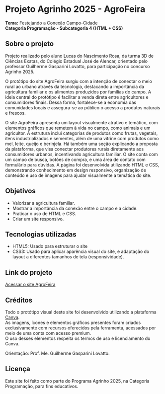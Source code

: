 # Projeto Agrinho 2025 - AgroFeira

**Tema:** Festejando a Conexão Campo-Cidade  
**Categoria Programação - Subcategoria 4 (HTML + CSS)**

## Sobre o projeto

Projeto realizado pelo aluno Lucas do Nascimento Rosa, da turma 3D de Ciências Exatas, do Colégio Estadual José de Alencar, orientado pelo professor Guilherme Gasparini Lovatto, para participação no concurso Agrinho 2025.

O protótipo do site AgroFeira surgiu com a intenção de conectar o meio rural ao urbano através da tecnologia, destacando a importância da agricultura familiar e os alimentos produzidos por famílias do campo.
A ideia central do protótipo é facilitar a venda direta entre agricultores e consumidores finais. Dessa forma, fortalece-se a economia das comunidades locais e assegura-se ao público o acesso a produtos naturais e frescos.

O site AgroFeira apresenta um layout visualmente atrativo e temático, com elementos gráficos que remetem à vida no campo, como animais e um agricultor. A estrutura inclui categorias de produtos como frutas, vegetais, itens industrializados e sementes, além de uma vitrine com produtos como mel, leite, queijo e berinjela.
Há também uma seção explicando a proposta da plataforma, que visa conectar produtores rurais diretamente aos consumidores urbanos, incentivando agricultura familiar. O site conta com um campo de busca, botões de compra, e uma área de contato com formulário para dúvidas.
A página foi desenvolvida utilizando HTML e CSS, demonstrando conhecimento em design responsivo, organização de conteúdo e uso de imagens para ajudar visualmente a temática do site.

## Objetivos

- Valorizar a agricultura familiar.
- Mostrar a importância da conexão entre o campo e a cidade.
- Praticar o uso de HTML e CSS.
- Criar um site responsivo.

## Tecnologias utilizadas

- HTML5: Usado para estruturar o site
- CSS3: Usado para aplicar aparência visual do site, e adaptação do layout a diferentes tamanhos de tela (responsividade).

## Link do projeto

[Acessar o site AgroFeira](https://lucasrosa6.github.io/Projeto-Agrinho-2025-AgroFeira/)

## Créditos

Todo o protótipo visual deste site foi desenvolvido utilizando a plataforma [Canva](https://www.canva.com/).  
As imagens, ícones e elementos gráficos presentes foram criados exclusivamente com recursos oferecidos pela ferramenta, acessados por meio de uma conta com acesso premium.  
O uso desses elementos respeita os termos de uso e licenciamento do Canva.

Orientação: Prof. Me. Guilherme Gasparini Lovatto.

## Licença

Este site foi feito como parte do Programa Agrinho 2025, na Categoria Programação, para fins educativos.


